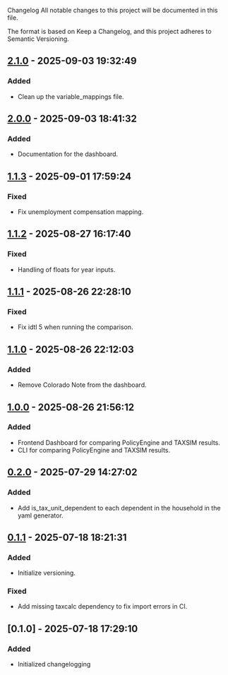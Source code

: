Changelog
All notable changes to this project will be documented in this file.

The format is based on Keep a Changelog, and this project adheres to Semantic Versioning.

## [2.1.0] - 2025-09-03 19:32:49

### Added

- Clean up the variable_mappings file.

## [2.0.0] - 2025-09-03 18:41:32

### Added

- Documentation for the dashboard.

## [1.1.3] - 2025-09-01 17:59:24

### Fixed

- Fix unemployment compensation mapping.

## [1.1.2] - 2025-08-27 16:17:40

### Fixed

- Handling of floats for year inputs.

## [1.1.1] - 2025-08-26 22:28:10

### Fixed

- Fix idtl 5 when running the comparison.

## [1.1.0] - 2025-08-26 22:12:03

### Added

- Remove Colorado Note from the dashboard.

## [1.0.0] - 2025-08-26 21:56:12

### Added

- Frontend Dashboard for comparing PolicyEngine and TAXSIM results.
- CLI for comparing PolicyEngine and TAXSIM results.

## [0.2.0] - 2025-07-29 14:27:02

### Added

- Add is_tax_unit_dependent to each dependent in the household in the yaml generator.

## [0.1.1] - 2025-07-18 18:21:31

### Added

- Initialize versioning.

### Fixed

- Add missing taxcalc dependency to fix import errors in CI.

## [0.1.0] - 2025-07-18 17:29:10

### Added

- Initialized changelogging



[2.1.0]: https://github.com/PolicyEngine/policyengine-taxsim/compare/2.0.0...2.1.0
[2.0.0]: https://github.com/PolicyEngine/policyengine-taxsim/compare/1.1.3...2.0.0
[1.1.3]: https://github.com/PolicyEngine/policyengine-taxsim/compare/1.1.2...1.1.3
[1.1.2]: https://github.com/PolicyEngine/policyengine-taxsim/compare/1.1.1...1.1.2
[1.1.1]: https://github.com/PolicyEngine/policyengine-taxsim/compare/1.1.0...1.1.1
[1.1.0]: https://github.com/PolicyEngine/policyengine-taxsim/compare/1.0.0...1.1.0
[1.0.0]: https://github.com/PolicyEngine/policyengine-taxsim/compare/0.2.0...1.0.0
[0.2.0]: https://github.com/PolicyEngine/policyengine-taxsim/compare/0.1.1...0.2.0
[0.1.1]: https://github.com/PolicyEngine/policyengine-taxsim/compare/0.1.0...0.1.1
